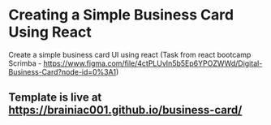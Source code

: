 # Creating a Simple Business Card Using React

Create a simple business card UI using react (Task from react bootcamp Scrimba - https://www.figma.com/file/4ctPLUvIn5b5Ep6YPOZWWd/Digital-Business-Card?node-id=0%3A1)

## Template is live at https://brainiac001.github.io/business-card/
